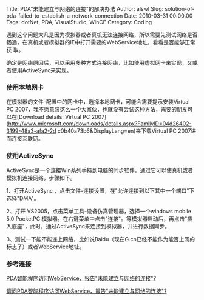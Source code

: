 Title: PDA"未能建立与网络的连接"的解决办法
Author: alswl
Slug: solution-of-pda-failed-to-establish-a-network-connection
Date: 2010-03-31 00:00:00
Tags: dotNet, PDA, VisualStudio, WinCE
Category: Coding

遇到这个问题大凡是因为模拟器或者真机无法连接网络，所以需要先测试网络是否畅通，在真机或者模拟器的IE中打开需要的WebService地址，看看是否能够正常获
取。

确定是网络原因后，可以采用多种方式连接网络，比如使用虚拟网卡来实现，又或者使用ActiveSync来实现。

### 使用本地网卡

在模拟器的文件-配置中的网卡中，选择本地网卡，可能会需要提示安装Virtual PC
2007，我不愿意装这么一个大家伙，也就没有尝试这种方法，需要的朋友可以在[Download details: Virtual PC 2007](http://www.microsoft.com/downloads/details.aspx?FamilyID=04d26402-3199-48a3-afa2-2d
c0b40a73b6&DisplayLang=en)来下载Virtual PC 2007进而连接互联网。

### 使用ActiveSync

ActiveSync是一个连接Win系列手持到电脑的同步软件，通过它可以使真机或者模拟机连接网络，步骤如下。

1、打开ActiveSync ，点击文件-连接设置，在"允许连接到以下其中一个端口"下选择"DMA"。

2、打开 VS2005，点击菜单工具-设备仿真管理器，选择一个windows mobile 5.0 PocketPC
模拟器。在右键菜单中点击"连接"。等模拟器启动后，再点击"插入底座"，此时，通过ActiveSync来连接到模拟器，并进行数据同步。

3、测试一下能不能连上网络，比如说Baidu（现在G.cn已经不能作为能否上网的标志了）或者WebService地址。

### 参考连接

[PDA智能程序访问WebService，报告"未能建立与网络的连接"? ](http://www.chinaret.com/user/topic_view.aspx?u=jianfangkk&id=0b10f862-db59-4a52-9ceb-9ef1023acd9a)

[请问PDA智能程序访问WebService，报告"未能建立与网络的连接"?  ](http://topic.csdn.net/u/20080610/18/da506852-57da-4df0-beb4-6952eece2f4e.html)

